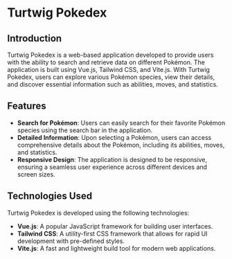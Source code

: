 # Turtwig Pokedex

## Introduction

Turtwig Pokedex is a web-based application developed to provide users with the ability to search and retrieve data on different Pokémon. The application is built using Vue.js, Tailwind CSS, and Vite.js. With Turtwig Pokedex, users can explore various Pokémon species, view their details, and discover essential information such as abilities, moves, and statistics.

## Features

- **Search for Pokémon**: Users can easily search for their favorite Pokémon species using the search bar in the application.
- **Detailed Information**: Upon selecting a Pokémon, users can access comprehensive details about the Pokémon, including its abilities, moves, and statistics.
- **Responsive Design**: The application is designed to be responsive, ensuring a seamless user experience across different devices and screen sizes.

## Technologies Used

Turtwig Pokedex is developed using the following technologies:

- **Vue.js**: A popular JavaScript framework for building user interfaces.
- **Tailwind CSS**: A utility-first CSS framework that allows for rapid UI development with pre-defined styles.
- **Vite.js**: A fast and lightweight build tool for modern web applications.




